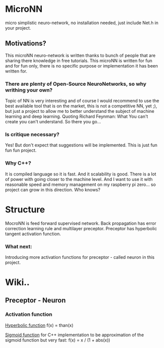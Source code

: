 # MicroNN
micro simplistic neuro-network, no installation needed, just include Net.h in your project.
## Motivations?
This microNN neuro-network is written thanks to bunch of people that are sharing there knowledge in free tutorials.
This microNN is written for fun and for fun only, there is no specific purpose or implementation it has been written for.
### There are plenty of Open-Source NeuroNetworks, so why writhing your own?
Topic of NN is very interesting and of course I would recommend to use the best available tool that is on the market, this is not a competitive NN, yet ;), but just a project to allow me to better understand the subject of machine learning and deep learning.
Quoting Richard Feynman: What You can't create you can't understand. So there you go...
### Is critique necessary?
Yes! But don't expect that suggestions will be implemented. This is just fun fun fun project.
### Why C++?
It is compiled language so it is fast. And it scalability is good.
There is a lot of power with going closer to the machine level. And I want to use it with reasonable speed and memory management on my raspberry pi zero... so project can grow in this direction. Who knows?
# Structure
MocroNN is feed forward supervised network. Back propagation has error correction learning rule and multilayer preceptor. Preceptor has hyperbolic tangent activation function.
### What next:
Introducing more activation functions for preceptor - called neuron in this project.
# Wiki..
## Preceptor - Neuron
### Activation function
[Hyperbolic function](https://en.wikipedia.org/wiki/Hyperbolic_function#Standard_analytic_expressions)
f(x) = than(x)

[Sigmoid function](https://en.wikipedia.org/wiki/Sigmoid_function) for C++ implementation to be approximation of the sigmoid function but very fast: f(x) = x / (1 + abs(x))
